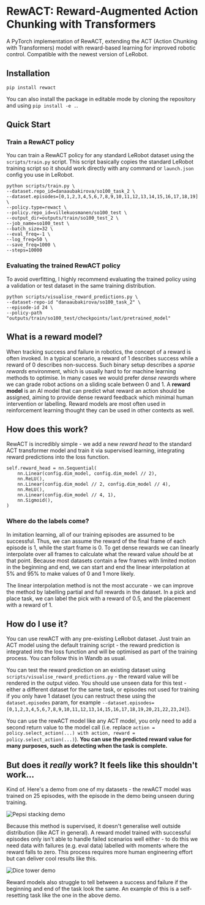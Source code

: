 # RewACT: Reward-Augmented Action Chunking with Transformers

A PyTorch implementation of RewACT, extending the ACT (Action Chunking with Transformers) model with reward-based learning for improved robotic control. Compatible with the newest version of LeRobot.

## Installation

`pip install rewact`

You can also install the package in editable mode by cloning the repository and using `pip install -e .`.

## Quick Start

### Train a RewACT policy

You can train a RewACT policy for any standard LeRobot dataset using the `scripts/train.py` script. This script basically copies the standard LeRobot training script so it should work directly with any command or `launch.json` config you use in LeRobot.

```
python scripts/train.py \
--dataset.repo_id=danaaubakirova/so100_task_2 \
--dataset.episodes=[0,1,2,3,4,5,6,7,8,9,10,11,12,13,14,15,16,17,18,19] \
--policy.type=rewact \
--policy.repo_id=villekuosmanen/so100_test \
--output_dir=outputs/train/so100_test_2 \
--job_name=so100_test \
--batch_size=32 \
--eval_freq=-1 \
--log_freq=50 \
--save_freq=1000 \
--steps=10000
```

### Evaluating the trained RewACT policy

To avoid overfitting, I highly recommend evaluating the trained policy using a validation or test dataset in the same training distribution.

```
python scripts/visualise_reward_predictions.py \
--dataset-repo-id "danaaubakirova/so100_task_2" \
--episode-id 24 \
--policy-path "outputs/train/so100_test/checkpoints/last/pretrained_model"
```

## What is a reward model?

When tracking success and failure in robotics, the concept of a reward is often invoked. In a typical scenario, a reward of 1 describes success while a reward of 0 describes non-success. Such binary setup describes a _sparse rewards_ environment, which is usually hard to for machine learning methods to optimise. In many cases we would prefer _dense rewards_ where we can grade robot actions on a sliding scale between 0 and 1. A **reward model** is an AI model that can predict what reward an action should be assigned, aiming to provide dense reward feedback which minimal human intervention or labelling. Reward models are most often used in reinforcement learning thought they can be used in other contexts as well.

## How does this work?

RewACT is incredibly simple - we add a new _reward head_ to the standard ACT transformer model and train it via supervised learning, integrating reward predictions into the loss function.

```
self.reward_head = nn.Sequential(
    nn.Linear(config.dim_model, config.dim_model // 2),
    nn.ReLU(),
    nn.Linear(config.dim_model // 2, config.dim_model // 4),
    nn.ReLU(),
    nn.Linear(config.dim_model // 4, 1),
    nn.Sigmoid(),
)
```

### Where do the labels come?

In imitation learning, all of our training episodes are assumed to be successful. Thus, we can assume the reward of the final frame of each episode is 1, while the start frame is 0. To get dense rewards we can linearly interpolate over all frames to calculate what the reward value _should_ be at that point. Because most datasets contain a few frames with limited motion in the beginning and end, we can start and end the linear interpolation at 5% and 95% to make values of 0 and 1 more likely.

The linear interpolation method is not the most accurate - we can improve the method by labelling partial and full rewards in the dataset. In a pick and place task, we can label the pick with a reward of 0.5, and the placement with a reward of 1.

## How do I use it?

You can use rewACT with any pre-existing LeRobot dataset. Just train an ACT model using the default training script - the reward prediction is integrated into the loss function and will be optimised as part of the training process. You can follow this in Wandb as usual.

You can test the reward prediction on an existing dataset using `scripts/visualise_reward_predictions.py` - the reward value will be rendered in the output video. You should use unseen data for this test - either a different dataset for the same task, or episodes not used for training if you only have 1 dataset (you can restruct these using the `dataset.episodes` param, for example `--dataset.episodes=[0,1,2,3,4,5,6,7,8,9,10,11,12,13,14,15,16,17,18,19,20,21,22,23,24]`).

You can use the rewACT model like any ACT model, you only need to add a second return value to the model call (i.e. replace `action = policy.select_action(...) with action, reward = policy.select_action(...)`). **You can use the predicted reward value for many purposes, such as detecting when the task is complete.**

## But does it _really_ work? It feels like this shouldn't work...

Kind of. Here's a demo from one of my datasets - the rewACT model was trained on 25 episodes, with the episode in the demo being unseen during training.

![Pepsi stacking demo](https://github.com/villekuosmanen/rewACT/blob/main/videos/pepsi_cans_rewards.gif?raw=true)

Because this method is supervised, it doesn't generalise well outside distribution (like ACT in general). A reward model trained with successful episodes only isn't able to handle failed scenarios well either - to do this we need data with failures (e.g. eval data) labelled with moments where the reward falls to zero. This process requires more human engineering effort but can deliver cool results like this.

![Dice tower demo](https://github.com/villekuosmanen/rewACT/blob/main/videos/dice_tower_rewards.gif?raw=true)

Reward models also struggle to tell between a success and failure if the beginning and end of the task look the same. An example of this is a self-resetting task like the one in the above demo.

